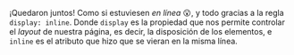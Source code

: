 ¡Quedaron juntos! Como si estuviesen _en línea_ :open_mouth:, y todo gracias a la regla `display: inline`. Donde `display` es la propiedad que nos permite controlar el *layout* de nuestra página, es decir, la disposición de los elementos, e `inline` es el atributo que hizo que se vieran en la misma línea. 